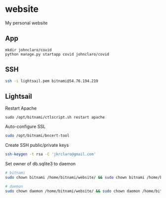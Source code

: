 # website
My personal website

## App

```
mkdir johnclaro/covid
python manage.py startapp covid johnclaro/covid
```

## SSH

```bash
ssh -i lightsail.pem bitnami@54.76.194.219
```

## Lightsail

Restart Apache
```
sudo /opt/bitnami/ctlscript.sh restart apache
```

Auto-configure SSL
```bash
sudo /opt/bitnami/bncert-tool
```

Create SSH public/private keys
```bash
ssh-keygen -t rsa -C 'jkrclaro@gmail.com'
```

Set owner of db.sqlite3 to daemon
```bash
# bitnami
sudo chown bitnami /home/bitnami/website/ && sudo chown bitnami /home/bitnami/website/db.sqlite3

# daemon
sudo chown daemon /home/bitnami/website/ && sudo chown daemon /home/bitnami/website/db.sqlite3
```
